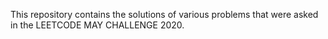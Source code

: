 This repository contains the solutions of various problems that were asked in the LEETCODE MAY CHALLENGE 2020.